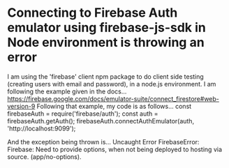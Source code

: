 
# Connecting to Firebase Auth emulator using firebase-js-sdk in Node environment is throwing an error

I am using the 'firebase' client npm package to do client side testing (creating users with email and password), in a node.js environment.
I am following the example given in the docs...
https://firebase.google.com/docs/emulator-suite/connect_firestore#web-version-9
Following that example, my code is as follows...
const firebaseAuth = require('firebase/auth');
const auth = firebaseAuth.getAuth();
firebaseAuth.connectAuthEmulator(auth, 'http://localhost:9099');

And the exception being thrown is...
Uncaught Error FirebaseError: Firebase: Need to provide options, when not being deployed to hosting via source. (app/no-options).


        